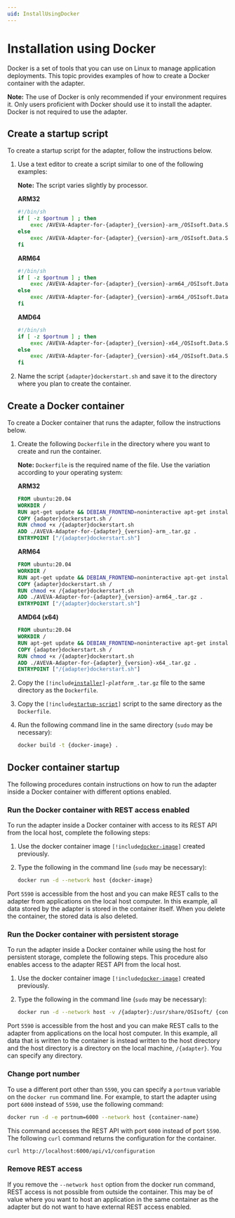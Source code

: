 ```yaml
---
uid: InstallUsingDocker
---
```


# Installation using Docker

Docker is a set of tools that you can use on Linux to manage application deployments. This topic provides examples of how to create a Docker container with the adapter.

**Note:** The use of Docker is only recommended if your environment requires it. Only users proficient with Docker should use it to install the adapter. Docker is not required to use the adapter.

## Create a startup script

To create a startup script for the adapter, follow the instructions below.

1. Use a text editor to create a script similar to one of the following examples:

    **Note:** The script varies slightly by processor.

    <!-- PRERELEASE REMINDER: Update {adapter} and {version} placeholders. Example: bacnet, 1.1.0.192 -->
    
    **ARM32**

    ```bash
    #!/bin/sh
    if [ -z $portnum ] ; then
        exec /AVEVA-Adapter-for-{adapter}_{version}-arm_/OSIsoft.Data.System.Host
    else
        exec /AVEVA-Adapter-for-{adapter}_{version}-arm_/OSIsoft.Data.System.Host --port:$portnum
    fi
    ```

    **ARM64**

    ```bash
    #!/bin/sh
    if [ -z $portnum ] ; then
        exec /AVEVA-Adapter-for-{adapter}_{version}-arm64_/OSIsoft.Data.System.Host
    else
        exec /AVEVA-Adapter-for-{adapter}_{version}-arm64_/OSIsoft.Data.System.Host --port:$portnum
    fi
    ```

    **AMD64**
            
    ```bash
    #!/bin/sh
    if [ -z $portnum ] ; then
        exec /AVEVA-Adapter-for-{adapter}_{version}-x64_/OSIsoft.Data.System.Host
    else
        exec /AVEVA-Adapter-for-{adapter}_{version}-x64_/OSIsoft.Data.System.Host --port:$portnum
    fi
    ```

2. Name the script `{adapter}dockerstart.sh` and save it to the directory where you plan to create the container.

    <!-- PRERELEASE REMINDER: Update {adapter} placeholders. Example: bacnet -->

## Create a Docker container

To create a Docker container that runs the adapter, follow the instructions below.

1. Create the following `Dockerfile` in the directory where you want to create and run the container.

    **Note:** `Dockerfile` is the required name of the file. Use the variation according to your operating system:

    <!-- PRERELEASE REMINDER: Update {adapter} and {version} placeholders. Example: bacnet, 1.1.0.192 -->

    **ARM32**
    
    ```dockerfile
    FROM ubuntu:20.04
    WORKDIR /
    RUN apt-get update && DEBIAN_FRONTEND=noninteractive apt-get install -y ca-certificates libicu66 libssl1.1 curl
    COPY {adapter}dockerstart.sh /
    RUN chmod +x /{adapter}dockerstart.sh
    ADD ./AVEVA-Adapter-for-{adapter}_{version}-arm_.tar.gz .
    ENTRYPOINT ["/{adapter}dockerstart.sh"]
    ```

    **ARM64**

    ```dockerfile
    FROM ubuntu:20.04
    WORKDIR /
    RUN apt-get update && DEBIAN_FRONTEND=noninteractive apt-get install -y ca-certificates libicu66 libssl1.1 curl
    COPY {adapter}dockerstart.sh /
    RUN chmod +x /{adapter}dockerstart.sh
    ADD ./AVEVA-Adapter-for-{adapter}_{version}-arm64_.tar.gz .
    ENTRYPOINT ["/{adapter}dockerstart.sh"]
    ```
    
	**AMD64 (x64)**

    ```dockerfile
    FROM ubuntu:20.04
    WORKDIR /
    RUN apt-get update && DEBIAN_FRONTEND=noninteractive apt-get install -y ca-certificates libicu66 libssl1.1 curl
    COPY {adapter}dockerstart.sh /
    RUN chmod +x /{adapter}dockerstart.sh
    ADD ./AVEVA-Adapter-for-{adapter}_{version}-x64_.tar.gz .
    ENTRYPOINT ["/{adapter}dockerstart.sh"]
    ```

2. Copy the <code>[!include[installer](../_includes/inline/installer-name.md)]-<var>platform</var>_.tar.gz</code> file to the same directory as the `Dockerfile`.

3. Copy the <code>[!include[startup-script](../_includes/inline/startup-script.md)]</code> script to the same directory as the `Dockerfile`.

4. Run the following command line in the same directory (`sudo` may be necessary):

	<!-- PRERELEASE REMINDER: Customize for {docker-image}. Example:bacnetadapter -->

    ```bash
    docker build -t {docker-image} .
    ```

## Docker container startup

The following procedures contain instructions on how to run the adapter inside a Docker container with different options enabled.

### Run the Docker container with REST access enabled

To run the adapter inside a Docker container with access to its REST API from the local host, complete the following steps:

1. Use the docker container image <code>[!include[docker-image](../_includes/inline/docker-image.md)]</code> created previously.

2. Type the following in the command line (`sudo` may be necessary):

	<!-- PRERELEASE REMINDER: Customize for {docker-image}. Example:bacnetadapter -->

    ```bash
    docker run -d --network host {docker-image}
    ```

Port `5590` is accessible from the host and you can make REST calls to the adapter from applications on the local host computer. In this example, all data stored by the adapter is stored in the container itself. When you delete the container, the stored data is also deleted.

### Run the Docker container with persistent storage

To run the adapter inside a Docker container while using the host for persistent storage, complete the following steps. This procedure also enables access to the adapter REST API from the local host.

1. Use the docker container image <code>[!include[docker-image](../_includes/inline/docker-image.md)]</code> created previously.

2. Type the following in the command line (`sudo` may be necessary):

	<!-- PRERELEASE REMINDER: Customize for {adapter} and {container-name}. Example:bacnetadapter, bacnet -->

    ```bash
    docker run -d --network host -v /{adapter}:/usr/share/OSIsoft/ {container-name}
    ```

Port `5590` is accessible from the host and you can make REST calls to the adapter from applications on the local host computer. In this example, all data that is written to the container is instead written to the host directory and the host directory is a directory on the local machine, <!-- customize -->`/{adapter}`. You can specify any directory.

### Change port number

To use a different port other than `5590`, you can specify a `portnum` variable on the `docker run` command line. For example, to start the adapter using port `6000` instead of `5590`, use the following command:

<!-- PRERELEASE REMINDER: Customize for {container-name}. Example:bacnetadapter -->

```bash
docker run -d -e portnum=6000 --network host {container-name}
```

This command accesses the REST API with port `6000` instead of port `5590`. The following `curl` command returns the configuration for the container.

```bash
curl http://localhost:6000/api/v1/configuration
```

### Remove REST access

If you remove the `--network host` option from the docker run command, REST access is not possible from outside the container. This may be of value where you want to host an application in the same container as the adapter but do not want to have external REST access enabled.
